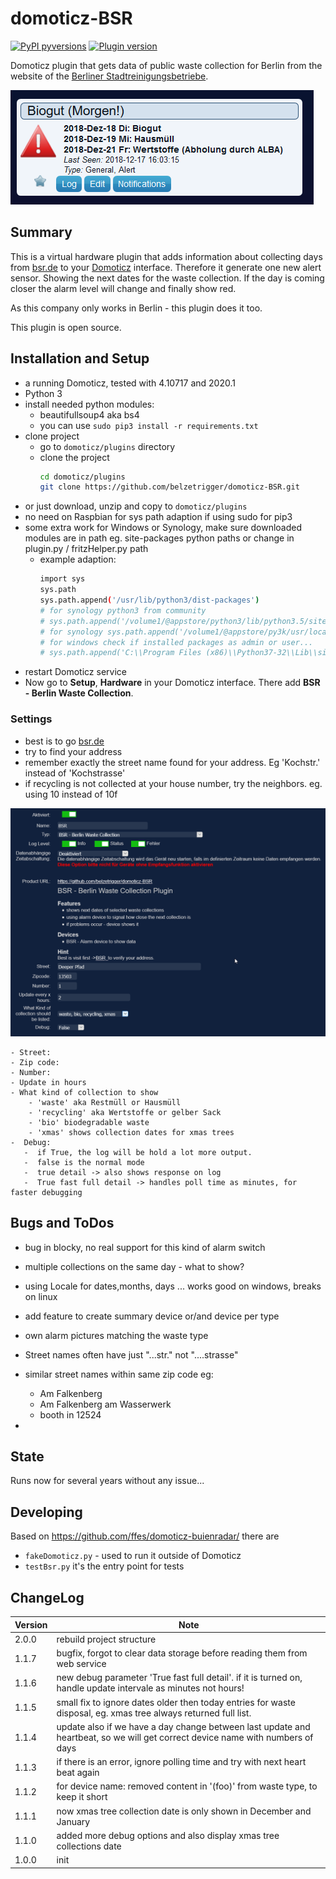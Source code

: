 # domoticz-BSR
[![PyPI pyversions](https://img.shields.io/badge/python-3.6%20|%203.7%20|%203.8-blue.svg)]() [![Plugin version](https://img.shields.io/badge/version-2.0.0.-red.svg)](https://github.com/belzetrigger/domoticz-BSR/branches/)

Domoticz plugin that gets data of public waste collection for Berlin from the website of the [Berliner Stadtreinigungsbetriebe](http://www.bsr.de/).

![settings](https://github.com/belzetrigger/domoticz-BSR/raw/master/resources/unit_all_warning.PNG)

## Summary
This is a virtual hardware plugin that adds information about collecting days  from [bsr.de](https://www.bsr.de/abfuhrkalender-20520.php)  to your [Domoticz](https://www.domoticz.com/) interface. 
Therefore it generate one new alert sensor. Showing the next dates for the waste collection. If the day is coming closer the alarm level will change and finally show red.

As this company only works in Berlin - this plugin does it too.

This plugin is open source.


## Installation and Setup
- a running Domoticz, tested with 4.10717 and 2020.1
- Python 3
- install needed python modules:
  - beautifullsoup4 aka bs4
  - you can use `sudo pip3 install -r requirements.txt` 
- clone project
    - go to `domoticz/plugins` directory 
    - clone the project
        ```bash
        cd domoticz/plugins
        git clone https://github.com/belzetrigger/domoticz-BSR.git
        ```
- or just download, unzip and copy to `domoticz/plugins` 
- no need on Raspbian for sys path adaption if using sudo for pip3
- some extra work for Windows or Synology, make sure downloaded modules are in path eg. site-packages python paths or change in plugin.py / fritzHelper.py path
  - example adaption:
    ```bash
    import sys
    sys.path
    sys.path.append('/usr/lib/python3/dist-packages')
    # for synology python3 from community
    # sys.path.append('/volume1/@appstore/python3/lib/python3.5/site-packages')
    # for synology sys.path.append('/volume1/@appstore/py3k/usr/local/lib/python3.5/site-packages')
    # for windows check if installed packages as admin or user...
    # sys.path.append('C:\\Program Files (x86)\\Python37-32\\Lib\\site-packages')
    ```
- restart Domoticz service
- Now go to **Setup**, **Hardware** in your Domoticz interface. There add
**BSR - Berlin Waste Collection**.
### Settings
   - best is to go  [bsr.de](https://www.bsr.de/abfuhrkalender-20520.php)
   - try to find your address
   - remember exactly the street name found for your address. Eg 'Kochstr.' instead of 'Kochstrasse'
   - if recycling is not collected at your house number, try the neighbors.  eg. using 10 instead of 10f

![settings](https://github.com/belzetrigger/domoticz-BSR/raw/master/resources/settings.PNG)


    - Street:
    - Zip code:
    - Number:
    - Update in hours
    - What kind of collection to show
        - 'waste' aka Restmüll or Hausmüll
        - 'recycling' aka Wertstoffe or gelber Sack
        - 'bio' biodegradable waste
        - 'xmas' shows collection dates for xmas trees
    -  Debug: 
       -  if True, the log will be hold a lot more output.
       -  false is the normal mode
       -  true detail -> also shows response on log
       -  True fast full detail -> handles poll time as minutes, for faster debugging
  
## Bugs and ToDos
- bug in blocky, no real support for this kind of alarm switch
- multiple collections on the same day - what to show?
- using Locale for dates,months, days ... works good on windows, breaks on linux
- add feature to create summary device or/and device per type
- own alarm pictures matching the waste type
- Street names often have just "...str." not "....strasse"
- similar street names within same zip code eg: 
    - Am Falkenberg 
    - Am Falkenberg am Wasserwerk
    - booth in 12524

- 

## State
Runs now for several years without any issue... 

## Developing
Based on https://github.com/ffes/domoticz-buienradar/ there are
 -  `fakeDomoticz.py` - used to run it outside of Domoticz
 -  `testBsr.py` it's the entry point for tests

## ChangeLog

| Version | Note                                                                                     |
| ------- | ---------------------------------------------------------------------------------------- |
| 2.0.0   | rebuild project structure |
| 1.1.7   | bugfix, forgot to clear data storage before reading them from web service |
| 1.1.6   | new debug parameter 'True fast full detail'. if it is turned on, handle update intervale as minutes not hours! |
| 1.1.5   | small fix to ignore dates older then today entries for waste disposal, eg. xmas tree always returned full list. |
| 1.1.4   | update also if we have a day change between last update and heartbeat, so we will get correct device name with numbers of days |
| 1.1.3   | if there is an error, ignore polling time and try with next heart beat again | 
| 1.1.2   | for device name: removed content in '(foo)' from waste type, to keep it short |
| 1.1.1   | now xmas tree collection date is only shown in December and January  |
| 1.1.0   | added more debug options and also display xmas tree collections date |
| 1.0.0   | init |
